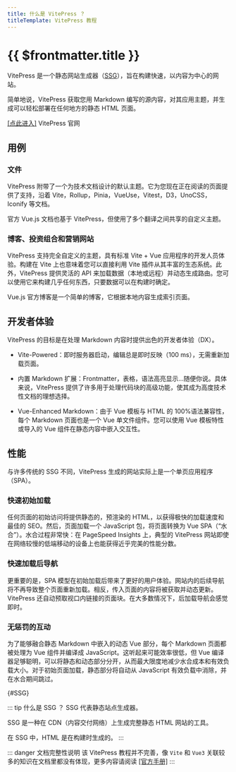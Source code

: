 ```yaml
---
title: 什么是 VitePress ？
titleTemplate: VitePress 教程
---
```


# {{ $frontmatter.title }}

VitePress 是一个静态网站生成器（[SSG](#SSG)），旨在构建快速，以内容为中心的网站。

简单地说，VitePress 获取您用 Markdown 编写的源内容，对其应用主题，并生成可以轻松部署在任何地方的静态 HTML 页面。

[[点此进入]](https://vitepress.dev/) VitePress 官网

## 用例

### 文件

VitePress 附带了一个为技术文档设计的默认主题。它为您现在正在阅读的页面提供了支持，沿着 Vite，Rollup，Pinia，VueUse，Vitest，D3，UnoCSS，Iconify 等文档。

官方 Vue.js 文档也基于 VitePress，但使用了多个翻译之间共享的自定义主题。

### 博客、投资组合和营销网站

VitePress 支持完全自定义的主题，具有标准 Vite + Vue 应用程序的开发人员体验。构建在 Vite 上也意味着您可以直接利用 Vite 插件从其丰富的生态系统。此外，VitePress 提供灵活的 API 来加载数据（本地或远程）并动态生成路由。您可以使用它来构建几乎任何东西，只要数据可以在构建时确定。

Vue.js 官方博客是一个简单的博客，它根据本地内容生成索引页面。

## 开发者体验

VitePress 的目标是在处理 Markdown 内容时提供出色的开发者体验（DX）。

- Vite-Powered：即时服务器启动，编辑总是即时反映（100 ms），无需重新加载页面。

- 内置 Markdown 扩展：Frontmatter，表格，语法高亮显示...随便你说。具体来说，VitePress 提供了许多用于处理代码块的高级功能，使其成为高度技术性文档的理想选择。

- Vue-Enhanced Markdown：由于 Vue 模板与 HTML 的 100%语法兼容性，每个 Markdown 页面也是一个 Vue 单文件组件。您可以使用 Vue 模板特性或导入的 Vue 组件在静态内容中嵌入交互性。

## 性能

与许多传统的 SSG 不同，VitePress 生成的网站实际上是一个单页应用程序（SPA）。

### 快速初始加载

任何页面的初始访问将提供静态的，预渲染的 HTML，以获得极快的加载速度和最佳的 SEO。然后，页面加载一个 JavaScript 包，将页面转换为 Vue SPA（“水合”）。水合过程非常快：在 PageSpeed Insights 上，典型的 VitePress 网站即使在网络较慢的低端移动的设备上也能获得近乎完美的性能分数。

### 快速加载后导航

更重要的是，SPA 模型在初始加载后带来了更好的用户体验。网站内的后续导航将不再导致整个页面重新加载。相反，传入页面的内容将被获取并动态更新。VitePress 还自动预取视口内链接的页面块。在大多数情况下，后加载导航会感觉即时。

### 无惩罚的互动

为了能够融合静态 Markdown 中嵌入的动态 Vue 部分，每个 Markdown 页面都被处理为 Vue 组件并编译成 JavaScript。这听起来可能效率很低，但 Vue 编译器足够聪明，可以将静态和动态部分分开，从而最大限度地减少水合成本和有效负载大小。对于初始页面加载，静态部分将自动从 JavaScript 有效负载中消除，并在水合期间跳过。

{#SSG}

::: tip 什么是 SSG ？
SSG 代表静态站点生成器。

SSG 是一种在 CDN（内容交付网络）上生成完整静态 HTML 网站的工具。

在 SSG 中，HTML 是在构建时生成的。
:::

::: danger 文档完整性说明
该 VitePress 教程并不完善，像 `Vite` 和 `Vue3` 关联较多的知识在文档里都没有体现，更多内容请阅读 [[官方手册]](https://vitepress.dev)
:::
